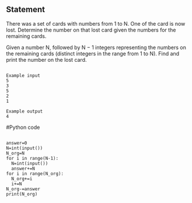 ## Statement
There was a set of cards with numbers from 1 to N. One of the card is now lost. Determine the number on that lost card given the numbers for the remaining cards.

Given a number N, followed by N − 1 integers representing the numbers on the remaining cards (distinct integers in the range from 1 to N). Find and print the number on the lost card.
```

Example input
5
3
5
2
1

Example output
4
```
#Python code
```

answer=0
N=int(input())
N_org=N
for i in range(N-1):
  N=int(input())
  answer+=N
for i in range(N_org):
  N_org+=i
  i+=N
N_org-=answer
print(N_org)
```
